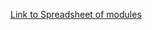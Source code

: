 [Link to Spreadsheet of modules]([https://docs.google.com/spreadsheets/d/e/2PACX-1vSiipvisSo2z4f8iZjyYw6rBdNm7CZ88OOkHevlUx89v0vSZdrDpnFXYAgNjMbJz3S_jCeZckYI0xPF/pubhtml](https://docs.google.com/spreadsheets/d/e/2PACX-1vSiipvisSo2z4f8iZjyYw6rBdNm7CZ88OOkHevlUx89v0vSZdrDpnFXYAgNjMbJz3S_jCeZckYI0xPF/pubhtml?gid=9782156&single=true)https://docs.google.com/spreadsheets/d/e/2PACX-1vSiipvisSo2z4f8iZjyYw6rBdNm7CZ88OOkHevlUx89v0vSZdrDpnFXYAgNjMbJz3S_jCeZckYI0xPF/pubhtml?gid=9782156&single=true)

